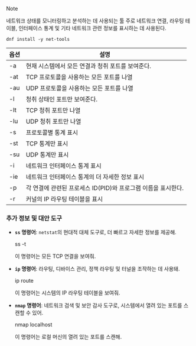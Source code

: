 >[!note]
>네트워크 상태를 모니터링하고 분석하는 데 사용되는 툴
>주로 네트워크 연결, 라우팅 테이블, 인터페이스 통계 및 기타 네트워크 관련 정보를 표시하는 데 사용된다.

```
dnf install -y net-tools
```

| 옵션  | 설명                                     |
| :-- | -------------------------------------- |
| -a  | 현재 시스템에서 모든 연결과 청취 포트를 보여준다.           |
| -at | TCP 프로토콜을 사용하는 모든 포트를 나열               |
| -au | UDP 프로토콜을 사용하는 모든 포트를 나열               |
| -l  | 청취 상태인 포트만 보여준다.                       |
| -lt | TCP 청취 포트만 나열                          |
| -lu | UDP 청취 포트만 나열                          |
| -s  | 프로토콜별 통계 표시                            |
| -st | TCP 통계만 표시                             |
| -su | UDP 통계만 표시                             |
| -i  | 네트워크 인터페이스 통계 표시                       |
| -ie | 네트워크 인터페이스 통계의 더 자세한 정보 표시             |
| -p  | 각 연결에 관련된 프로세스 ID(PID)와 프로그램 이름을 표시한다. |
| -r  | 커널의 IP 라우팅 테이블을 표시                     |

### 추가 정보 및 대안 도구

- **`ss` 명령어**: `netstat`의 현대적 대체 도구로, 더 빠르고 자세한 정보를 제공해.
    
    ss -t
    
    이 명령어는 모든 TCP 연결을 보여줘.
    
- **`ip` 명령어**: 라우팅, 디바이스 관리, 정책 라우팅 및 터널을 조작하는 데 사용돼.
    
    ip route
    
    이 명령어는 시스템의 IP 라우팅 테이블을 보여줘.
    
- **`nmap` 명령어**: 네트워크 검색 및 보안 감사 도구로, 시스템에서 열려 있는 포트를 스캔할 수 있어.
    
    nmap localhost
    
    이 명령어는 로컬 머신의 열려 있는 포트를 스캔해.